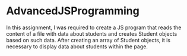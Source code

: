 # AdvancedJSProgramming

In this assignment, I was required to create a JS program that reads the content of a file with data about students and creates Student objects based on such data.
After creating an array of Student objects, it is necessary to display data about students within the page.

